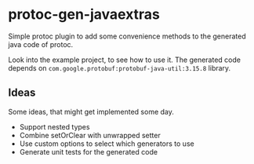 # protoc-gen-javaextras

Simple protoc plugin to add some convenience methods to the generated java code of protoc.

Look into the example project, to see how to use it. The generated code depends
on `com.google.protobuf:protobuf-java-util:3.15.8` library. 

## Ideas
Some ideas, that might get implemented some day.

* Support nested types
* Combine setOrClear with unwrapped setter
* Use custom options to select which generators to use
* Generate unit tests for the generated code 

